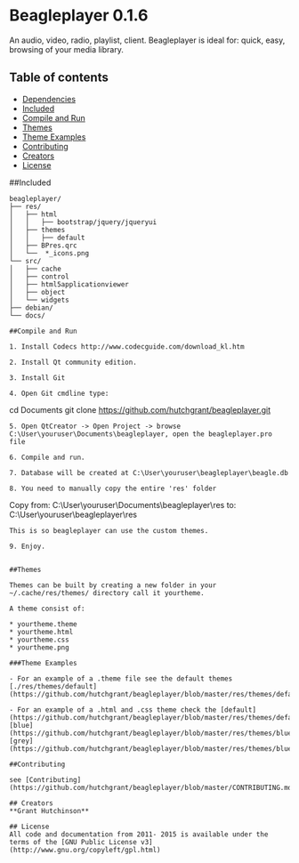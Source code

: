 # Beagleplayer 0.1.6
An audio, video, radio, playlist, client. Beagleplayer is ideal for: quick, easy, browsing of your media library.

## Table of contents

- [Dependencies](#dependencies)
- [Included](#included)
- [Compile and Run](#compile-and-run)
- [Themes](#themes)
- [Theme Examples](#theme-examples)
- [Contributing](#contributing)
- [Creators](#creators)
- [License](#license)

##Included
```
beagleplayer/
├── res/
│   ├── html
│   │   ├── bootstrap/jquery/jqueryui
│   ├── themes
│   │   ├── default
│   ├── BPres.qrc
│   └──  *_icons.png
└── src/
│   ├── cache
│   ├── control
│   ├── html5applicationviewer
│   ├── object
│   └── widgets
├── debian/
└── docs/

##Compile and Run

1. Install Codecs http://www.codecguide.com/download_kl.htm

2. Install Qt community edition.

3. Install Git

4. Open Git cmdline type: 
```
cd Documents 
git clone https://github.com/hutchgrant/beagleplayer.git
```
5. Open QtCreator -> Open Project -> browse C:\User\youruser\Documents\beagleplayer, open the beagleplayer.pro file

6. Compile and run.

7. Database will be created at C:\User\youruser\beagleplayer\beagle.db

8. You need to manually copy the entire 'res' folder 
```
Copy
from: C:\User\youruser\Documents\beagleplayer\res
to: C:\User\youruser\beagleplayer\res
```
This is so beagleplayer can use the custom themes.

9. Enjoy.


##Themes

Themes can be built by creating a new folder in your ~/.cache/res/themes/ directory call it yourtheme.

A theme consist of: 

* yourtheme.theme 
* yourtheme.html
* yourtheme.css
* yourtheme.png

###Theme Examples

- For an example of a .theme file see the default themes [./res/themes/default](https://github.com/hutchgrant/beagleplayer/blob/master/res/themes/default/default.theme)

- For an example of a .html and .css theme check the [default](https://github.com/hutchgrant/beagleplayer/blob/master/res/themes/default/default.theme), [blue](https://github.com/hutchgrant/beagleplayer/blob/master/res/themes/blue/blue.html), [grey](https://github.com/hutchgrant/beagleplayer/blob/master/res/themes/blue/grey.html)themes.

##Contributing

see [Contributing](https://github.com/hutchgrant/beagleplayer/blob/master/CONTRIBUTING.md)

## Creators
**Grant Hutchinson**

## License
All code and documentation from 2011- 2015 is available under the terms of the [GNU Public License v3](http://www.gnu.org/copyleft/gpl.html)
